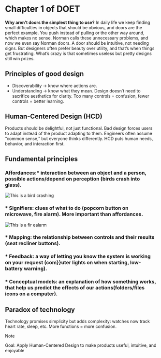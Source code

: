 # Chapter 1 of DOET
**Why aren’t doors the simplest thing to use?** In daily life we keep finding small difficulties in objects that should be obvious, and doors are the perfect example. You push instead of pulling or the other way around, which makes no sense. Norman calls these unnecessary problems, and now we even say Norman doors. A door should be intuitive, not needing signs. But designers often prefer beauty over utility, and that’s when things get frustrating. What’s crazy is that sometimes useless but pretty designs still win prizes.

## Principles of good design
* Discoverability → know where actions are.
* Understanding → know what they mean. Design doesn’t need to sacrifice aesthetics for clarity. Too many controls = confusion, fewer controls = better learning.

## Human-Centered Design (HCD)
Products should be delightful, not just functional. Bad design forces users to adapt instead of the product adapting to them. Engineers often assume “common sense,” but everyone thinks differently. HCD puts human needs, behavior, and interaction first.

## Fundamental principles
### **Affordances:*** interaction between an object and a person, possible actions/depend on perception (birds crash into glass).
![This is a bird crashing](https://earthsky.org/upl/2017/04/wagtailgy-reflection-ganesh-1.jpg)
### * Signifiers: clues of what to do (popcorn button on microwave, fire alarm). More important than affordances.
![This is a fir ealarm](https://resources.impactfireservices.com/hubfs/Blog%20Images/How-Do-Fire-Sprinklers-Work.jpg)
### * Mapping: the relationship between controls and their results (seat recliner buttons).
### * Feedback: a way of letting you know the system is working on your request (com}}uter lights on when starting, low-battery warning).
### * Conceptual models: an explanation of how something works, that help us predict the effects of our actions(folders/files icons on a computer).

## Paradox of technology
Technology promises simplicity but adds complexity: watches now track heart rate, sleep, etc. More functions = more confusion.

> [!NOTE]
> Goal: Apply Human-Centered Design to make products useful, intuitive, and enjoyable
